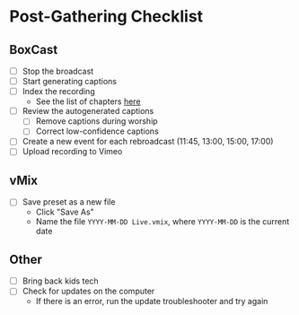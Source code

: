 # Post-Gathering Checklist

## BoxCast
- [ ] Stop the broadcast
- [ ] Start generating captions
- [ ] Index the recording
	- See the list of chapters [here](index-chapters.md)
- [ ] Review the autogenerated captions
	- [ ] Remove captions during worship
	- [ ] Correct low-confidence captions
- [ ] Create a new event for each rebroadcast (11:45, 13:00, 15:00, 17:00)
- [ ] Upload recording to Vimeo

## vMix
- [ ] Save preset as a new file
	- Click "Save As"
	- Name the file `YYYY-MM-DD Live.vmix`, where `YYYY-MM-DD` is the current date

## Other
- [ ] Bring back kids tech
- [ ] Check for updates on the computer
	- If there is an error, run the update troubleshooter and try again
